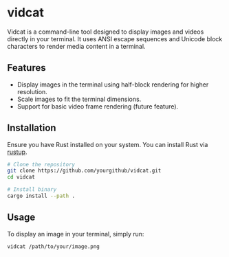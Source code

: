 
# vidcat

Vidcat is a command-line tool designed to display images and videos directly in your terminal. It uses ANSI escape sequences and Unicode block characters to render media content in a terminal.

## Features

- Display images in the terminal using half-block rendering for higher resolution.
- Scale images to fit the terminal dimensions.
- Support for basic video frame rendering (future feature).

## Installation

Ensure you have Rust installed on your system. You can install Rust via [rustup](https://rustup.rs/).

```bash
# Clone the repository
git clone https://github.com/yourgithub/vidcat.git
cd vidcat
```

```bash
# Install binary
cargo install --path .
```

## Usage

To display an image in your terminal, simply run:

```bash
vidcat /path/to/your/image.png
```
